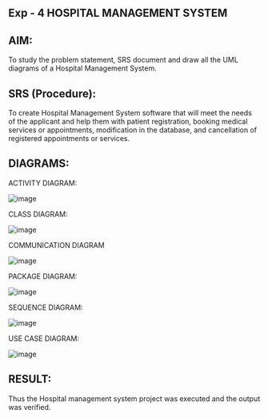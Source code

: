 ## Exp - 4 HOSPITAL MANAGEMENT SYSTEM
## AIM:
To study the problem statement, SRS document and draw all the UML diagrams of a Hospital Management System.

## SRS (Procedure):
To create Hospital Management System software that will meet the needs of the applicant and help them with patient registration, booking medical services or appointments, modification in the database, and cancellation of registered appointments or services.

## DIAGRAMS:
ACTIVITY DIAGRAM:

![image](https://github.com/user-attachments/assets/aeb4af40-2897-4edf-be7a-e6e0e5bcb8fd)

CLASS DIAGRAM:

![image](https://github.com/user-attachments/assets/d4f561c5-01a8-4e63-b2bf-880651a84670)

COMMUNICATION DIAGRAM

![image](https://github.com/user-attachments/assets/23e3b71b-2dab-4845-a6de-baece65011e4)

PACKAGE DIAGRAM:


![image](https://github.com/user-attachments/assets/fff0d628-5bf1-4528-851f-334ad49f413f)

SEQUENCE DIAGRAM:

![image](https://github.com/user-attachments/assets/18778515-3db6-4463-936f-cc2a5d729581)

USE CASE DIAGRAM:

![image](https://github.com/user-attachments/assets/b3c47e50-5ca7-42a6-b64b-a2eb812f02a1)




## RESULT:
Thus the Hospital management system project was executed and the output was verified.
